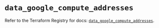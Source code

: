 # `data_google_compute_addresses`

Refer to the Terraform Registry for docs: [`data_google_compute_addresses`](https://registry.terraform.io/providers/hashicorp/google/5.25.0/docs/data-sources/compute_addresses).
